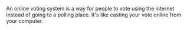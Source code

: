 An online voting system is a way for people to vote using the internet instead 
of going to a polling place. It's like casting your vote online from your computer.
